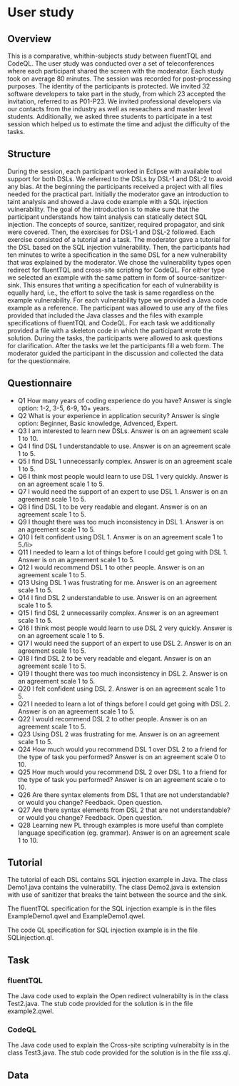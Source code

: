 
# User study

## Overview

This is a comparative, whithin-subjects study between fluentTQL and CodeQL.
The user study was conducted over a set of teleconferences where each participant shared the screen with the moderator. Each study took on average 80 minutes. The session was recorded for post-processing purposes. The identity of the participants is protected. We invited 32 software developers to take part in the study, from which 23 accepted the invitation, referred to as P01-P23. We invited professional developers via our contacts from the industry as well as reseachers and master level students. Additionally, we asked three students to participate in a test session which helped us to estimate the time and adjust the difficulty of the tasks.

## Structure

During the session, each participant worked in Eclipse with available tool support for both DSLs. We referred to the DSLs by DSL-1 and DSL-2 to avoid any bias. At the beginning the participants received a project with all files needed for the practical part. Initially the moderator gave an introduction to taint analysis and showed a Java code example with a SQL injection
vulnerability. The goal of the introduction is to make sure that the participant understands how taint analysis can statically detect SQL injection. The concepts of source, sanitizer, required propagator, and sink were covered. Then, the exercises for DSL-1 and DSL-2 followed. Each exercise consisted of a tutorial and a task. The moderator gave a tutorial for the DSL based on the SQL injection vulnerability. Then, the participants had ten minutes to write a specification in the same DSL for a new vulnerability that was explained by the moderator. We chose the vulnerability types open redirect for fluentTQL and cross-site scripting for CodeQL.
For either type we selected an example with the same pattern in form of source-sanitizer-sink. This ensures that writing a specification for each of vulnerability is equally hard, i.e., the effort to solve the task is same regardless on the example vulnerability.
For each vulnerability type we provided a Java code example as a reference. The participant was allowed to use any of the files provided that included the Java classes and the files with example specifications of fluentTQL and CodeQL. For each task we additionally provided a file with a skeleton code in which the participant wrote the solution. During the tasks, the participants were
allowed to ask questions for clarification. After the tasks we let the participants fill a web form. The moderator guided the participant in the discussion and collected the data for the questionnaire.

## Questionnaire

<ul>
  <li>Q1 How many years of coding experience do you have? Answer is single option: 1-2, 3-5, 6-9, 10+ years.</li>
  <li>Q2 What is your experience in application security? Answer is single option: Beginner, Basic knowledge, Advenced, Expert.</li>
  <li>Q3 I am interested to learn new DSLs. Answer is on an agreement scale 1 to 10.</li>
  <li>Q4 I find DSL 1 understandable to use. Answer is on an agreement scale 1 to 5.</li>
  <li>Q5 I find DSL 1 unnecessarily complex. Answer is on an agreement scale 1 to 5.</li>
  <li>Q6 I think most people would learn to use DSL 1 very quickly. Answer is on an agreement scale 1 to 5.</li>
  <li>Q7 I would need the support of an expert to use DSL 1. Answer is on an agreement scale 1 to 5.</li>
  <li>Q8 I find DSL 1 to be very readable and elegant. Answer is on an agreement scale 1 to 5.</li>
  <li>Q9 I thought there was too much inconsistency in DSL 1. Answer is on an agreement scale 1 to 5.</li>
  <li>Q10 I felt confident using DSL 1. Answer is on an agreement scale 1 to 5./li>
  <li>Q11 I needed to learn a lot of things before I could get going with DSL 1. Answer is on an agreement scale 1 to 5.</li>
  <li>Q12 I would recommend DSL 1 to other people. Answer is on an agreement scale 1 to 5.</li>
  <li>Q13 Using DSL 1 was frustrating for me. Answer is on an agreement scale 1 to 5.</li>
  <li>Q14 I find DSL 2 understandable to use. Answer is on an agreement scale 1 to 5.</li>
  <li>Q15 I find DSL 2 unnecessarily complex. Answer is on an agreement scale 1 to 5.</li>
  <li>Q16 I think most people would learn to use DSL 2 very quickly. Answer is on an agreement scale 1 to 5.</li>
  <li>Q17 I would need the support of an expert to use DSL 2. Answer is on an agreement scale 1 to 5.</li>
  <li>Q18 I find DSL 2 to be very readable and elegant. Answer is on an agreement scale 1 to 5.</li>
  <li>Q19 I thought there was too much inconsistency in DSL 2. Answer is on an agreement scale 1 to 5.</li>
  <li>Q20 I felt confident using DSL 2. Answer is on an agreement scale 1 to 5.</li>
  <li>Q21 I needed to learn a lot of things before I could get going with DSL 2. Answer is on an agreement scale 1 to 5.</li>
  <li>Q22 I would recommend DSL 2 to other people. Answer is on an agreement scale 1 to 5.</li>
  <li>Q23 Using DSL 2 was frustrating for me. Answer is on an agreement scale 1 to 5.</li>
  <li>Q24 How much would you recommend DSL 1 over DSL 2 to a friend for the type of task you performed? Answer is on an agreement scale 0 to 10.</li>
  <li>Q25 How much would you recommend DSL 2 over DSL 1 to a friend for the type of task you performed? Answer is on an agreement scale o to 10.</li>
  <li>Q26 Are there syntax elements from DSL 1 that are not understandable? or would you change? Feedback. Open question.</li>
  <li>Q27 Are there syntax elements from DSL 2 that are not understandable? or would you change? Feedback. Open question.</li>
  <li>Q28 Learning new PL through examples is more useful than complete language specification (eg. grammar). Answer is on an agreement scale 1 to 10.</li>
</ul>


## Tutorial

The tutorial of each DSL contains SQL injection example in Java. The class Demo1.java contains the vulnerabilty. The class Demo2.java is extension with use of sanitizer that breaks the taint between the source and the sink. 

The fluentTQL specification for the SQL injection example is in the files ExampleDemo1.qwel and ExampleDemo1.qwel. 

The code QL specification for SQL injection example is in the file SQLinjection.ql. 

## Task

### fluentTQL

The Java code used to explain the Open redirect vulnerabilty is in the class Test2.java. The stub code provided for the solution is in the file example2.qwel.

### CodeQL

The Java code used to explain the Cross-site scripting vulnerabilty is in the class Test3.java. The stub code provided for the solution is in the file xss.ql.

## Data
